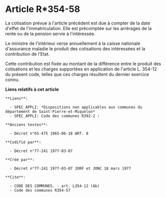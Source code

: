 # Article R*354-58

La cotisation prévue à l'article précédent est due à compter de la date d'effet de l'immatriculation. Elle est précomptée sur
les arrérages de la rente ou de la pension servie à l'intéressée.

Le ministre de l'intérieur verse annuellement à la caisse nationale d'assurance maladie le produit des cotisations des
intéressées et la contribution de l'Etat.

Cette contribution est fixée au montant de la différence entre le produit des cotisations et les charges supportées en
application de l'article L. 354-12 du présent code, telles que ces charges résultent du dernier exercice connu.

**Liens relatifs à cet article**

	**Liens**:

	  - SPEC_APPLI: *Dispositions non applicables aux communes du département de Saint-Pierre-et-Miquelon*
	  - SPEC_APPLI: Code des communes R392-2 :

	**Anciens textes**:

	  - Décret n°65-475 1965-06-18 ART. 8

	**Codifié par**:

	  - Décret n°77-241 1977-03-07

	**Créé par**:

	  - Décret n°77-241 1977-03-07 JORF et JONC 18 mars 1977

	**Cite**:

	  - CODE DES COMMUNES. - art. L354-12 (Ab)
	  - Code des communes R354-57
